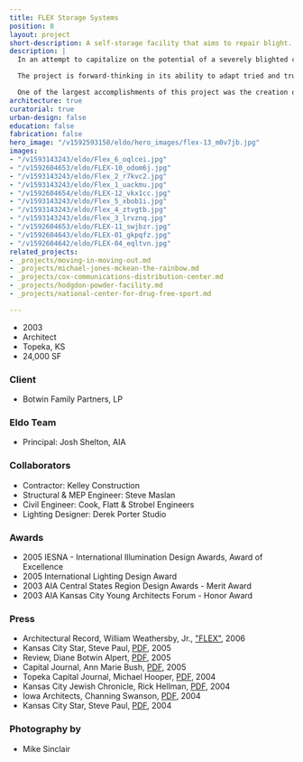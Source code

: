 ```yaml
---
title: FLEX Storage Systems
position: 8
layout: project
short-description: A self-storage facility that aims to repair blight.
description: |
  In an attempt to capitalize on the potential of a severely blighted commercial corridor in Topeka, Kansas, the owner of an inherited post-war strip center hired El Dorado to redevelop the site into a two-phase self-storage facility. A flexible building system was developed that has the unique ability to adapt to commercial or retail uses with minimal additional construction, should the economy of the region improve.

  The project is forward-thinking in its ability to adapt tried and true industry rules for successful self-storage facilities while providing a sensible redevelopment strategy for alternate future functions.

  One of the largest accomplishments of this project was the creation of “FLEX” zoning designation that allows the project to seamlessly upgrade over time from storage to commercial to retail uses as the market allows, all without the need to return to the city for rezoning.
architecture: true
curatorial: true
urban-design: false
education: false
fabrication: false
hero_image: "/v1592593158/eldo/hero_images/flex-13_m0v7jb.jpg"
images:
- "/v1593143243/eldo/Flex_6_oqlcei.jpg"
- "/v1592604653/eldo/FLEX-10_odom6j.jpg"
- "/v1593143243/eldo/Flex_2_r7kvc2.jpg"
- "/v1593143243/eldo/Flex_1_uackmu.jpg"
- "/v1592604654/eldo/FLEX-12_vkx1cc.jpg"
- "/v1593143243/eldo/Flex_5_xbob1i.jpg"
- "/v1593143243/eldo/Flex_4_ztvgtb.jpg"
- "/v1593143243/eldo/Flex_3_lrvznq.jpg"
- "/v1592604653/eldo/FLEX-11_swjbzr.jpg"
- "/v1592604643/eldo/FLEX-01_gkpqfz.jpg"
- "/v1592604642/eldo/FLEX-04_eqltvn.jpg"
related_projects:
- _projects/moving-in-moving-out.md
- _projects/michael-jones-mckean-the-rainbow.md
- _projects/cox-communications-distribution-center.md
- _projects/hodgdon-powder-facility.md
- _projects/national-center-for-drug-free-sport.md

---
```

- 2003
- Architect
- Topeka, KS
- 24,000 SF

### Client
- Botwin Family Partners, LP

### Eldo Team
- Principal: Josh Shelton, AIA

### Collaborators
- Contractor: Kelley Construction
- Structural & MEP Engineer: Steve Maslan
- Civil Engineer: Cook, Flatt & Strobel Engineers
- Lighting Designer: Derek Porter Studio

### Awards
- 2005 IESNA - International Illumination Design Awards, Award of Excellence
- 2005 International Lighting Design Award
- 2003 AIA Central States Region Design Awards - Merit Award
- 2003 AIA Kansas City Young Architects Forum -  Honor Award

### Press
- Architectural Record, William Weathersby, Jr., ["FLEX"](undefined "FLEX"), 2006
- Kansas City Star, Steve Paul, [PDF](//assets.ctfassets.net/7ceafwpo4r5g/2v3E8lbIfzNUa55DoHgOWW/94c34d3df7a5d6f41794058c247966f0/2005-Moving_In_Moving_Out-KC_Star.pdf "Download PDF: Projects Honored for Craftsmanship, Art and Architecture"), 2005
- Review, Diane Botwin Alpert, [PDF](//assets.ctfassets.net/7ceafwpo4r5g/3nsKtOEhtUfz6GuaJHQiXE/b2b474fdee43d0717e7d7aa84860bd60/2005-Botwin_Article-Review-compressed.pdf "Download PDF: Applied Experience: A Mother's Model for Thoughtful Development"), 2005
- Capital Journal, Ann Marie Bush, [PDF](//assets.ctfassets.net/7ceafwpo4r5g/3yHVkw8hgb7Zt40Ao4wg6X/f77d4b2bb2a756eecec6e18e4cd3e107/2005-Flex-Capital_Journal.pdf "Download PDF: Native Plants Blossom"), 2005
- Topeka Capital Journal, Michael Hooper, [PDF](//assets.ctfassets.net/7ceafwpo4r5g/4oP2YtXgXUkZpsNRYGTgCx/912268a089435fff7e3a1dc6997d4248/2004-Flex-CommercialJournal.pdf "Download PDF: Professionals Collaborate on Building"), 2004
- Kansas City Jewish Chronicle, Rick Hellman, [PDF](//assets.ctfassets.net/7ceafwpo4r5g/3qXc4hXMOPiacWq8e897e5/4aee18c1a2bb371b5401e6d7ebd6dee6/2004-FlexMIMO-Jewish_Chronicle.pdf "Download PDF: Flex Time: KC Developers Embrace Arts, Collaboration in Self-storage Project"), 2004
- Iowa Architects, Channing Swanson, [PDF](//assets.ctfassets.net/7ceafwpo4r5g/69eRJa3pRUH1I4A8EasNaV/240079ee5b093d680e98df43e75f1307/2004-Central_States-Iowa_Arch_Magazine.pdf "Download PDF: 2004 Central States Region Merit Award"), 2004
- Kansas City Star, Steve Paul, [PDF](//downloads.ctfassets.net/7ceafwpo4r5g/3oqylx9umHUNahse0qdvfo/7803e6f75c496fd227317adfdaa75ea3/2004-Design_Awards-KC_Star.pdf "Download PDF: DESIGN: Firms Honored for Environmental Projects"), 2004

### Photography by
- Mike Sinclair